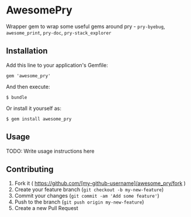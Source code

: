 # AwesomePry

Wrapper gem to wrap some useful gems around pry - `pry-byebug`, `awesome_print`, `pry-doc`, `pry-stack_explorer`

## Installation

Add this line to your application's Gemfile:

    gem 'awesome_pry'

And then execute:

    $ bundle

Or install it yourself as:

    $ gem install awesome_pry

## Usage

TODO: Write usage instructions here

## Contributing

1. Fork it ( https://github.com/[my-github-username]/awesome_pry/fork )
2. Create your feature branch (`git checkout -b my-new-feature`)
3. Commit your changes (`git commit -am 'Add some feature'`)
4. Push to the branch (`git push origin my-new-feature`)
5. Create a new Pull Request
